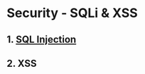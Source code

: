 # Security - SQLi & XSS

## **1. [SQL Injection](./SQL%20Injection/1.%20SQLi%20Overview.md)**

## 2. XSS
